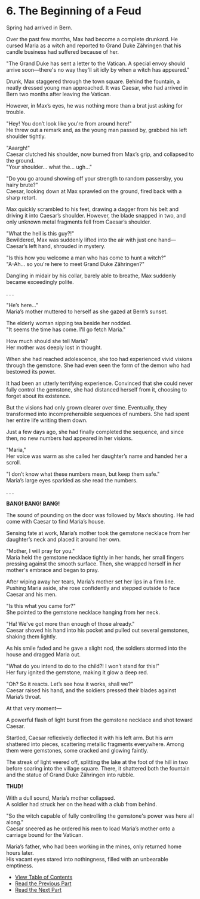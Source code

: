 # 6. The Beginning of a Feud   

Spring had arrived in Bern.  

Over the past few months, Max had become a complete drunkard. He cursed Maria as a witch and reported to Grand Duke Zähringen that his candle business had suffered because of her.  

"The Grand Duke has sent a letter to the Vatican. A special envoy should arrive soon—there's no way they'll sit idly by when a witch has appeared."  

Drunk, Max staggered through the town square. Behind the fountain, a neatly dressed young man approached. It was Caesar, who had arrived in Bern two months after leaving the Vatican.  

However, in Max’s eyes, he was nothing more than a brat just asking for trouble.  

"Hey! You don’t look like you're from around here!"  
He threw out a remark and, as the young man passed by, grabbed his left shoulder tightly.  

"Aaargh!"  
Caesar clutched his shoulder, now burned from Max’s grip, and collapsed to the ground.  
"Your shoulder... what the... ugh..."  

"Do you go around showing off your strength to random passersby, you hairy brute?"  
Caesar, looking down at Max sprawled on the ground, fired back with a sharp retort.  

Max quickly scrambled to his feet, drawing a dagger from his belt and driving it into Caesar’s shoulder. However, the blade snapped in two, and only unknown metal fragments fell from Caesar’s shoulder.  

"What the hell is this guy?!"  
Bewildered, Max was suddenly lifted into the air with just one hand—Caesar’s left hand, shrouded in mystery.  

"Is this how you welcome a man who has come to hunt a witch?"  
"A-Ah... so you're here to meet Grand Duke Zähringen?"  

Dangling in midair by his collar, barely able to breathe, Max suddenly became exceedingly polite.  

. . .  

"He’s here..."  
Maria’s mother muttered to herself as she gazed at Bern’s sunset.  

The elderly woman sipping tea beside her nodded.  
"It seems the time has come. I'll go fetch Maria."  

How much should she tell Maria?  
Her mother was deeply lost in thought.  

When she had reached adolescence, she too had experienced vivid visions through the gemstone. She had even seen the form of the demon who had bestowed its power.  

It had been an utterly terrifying experience. Convinced that she could never fully control the gemstone, she had distanced herself from it, choosing to forget about its existence.  

But the visions had only grown clearer over time. Eventually, they transformed into incomprehensible sequences of numbers. She had spent her entire life writing them down.  

Just a few days ago, she had finally completed the sequence, and since then, no new numbers had appeared in her visions.  

"Maria,"  
Her voice was warm as she called her daughter’s name and handed her a scroll.  

"I don’t know what these numbers mean, but keep them safe."  
Maria’s large eyes sparkled as she read the numbers.  

. . .  

**BANG! BANG! BANG!**  

The sound of pounding on the door was followed by Max’s shouting. He had come with Caesar to find Maria’s house.  

Sensing fate at work, Maria’s mother took the gemstone necklace from her daughter’s neck and placed it around her own.  

"Mother, I will pray for you."  
Maria held the gemstone necklace tightly in her hands, her small fingers pressing against the smooth surface. Then, she wrapped herself in her mother's embrace and began to pray.  

After wiping away her tears, Maria’s mother set her lips in a firm line. Pushing Maria aside, she rose confidently and stepped outside to face Caesar and his men.  

"Is this what you came for?"  
She pointed to the gemstone necklace hanging from her neck.  

"Ha! We've got more than enough of those already."  
Caesar shoved his hand into his pocket and pulled out several gemstones, shaking them lightly.  

As his smile faded and he gave a slight nod, the soldiers stormed into the house and dragged Maria out.  

"What do you intend to do to the child?! I won’t stand for this!"  
Her fury ignited the gemstone, making it glow a deep red.  

"Oh? So it reacts. Let’s see how it works, shall we?"  
Caesar raised his hand, and the soldiers pressed their blades against Maria’s throat.  

At that very moment—  

A powerful flash of light burst from the gemstone necklace and shot toward Caesar.  

Startled, Caesar reflexively deflected it with his left arm. But his arm shattered into pieces, scattering metallic fragments everywhere. Among them were gemstones, some cracked and glowing faintly.  

The streak of light veered off, splitting the lake at the foot of the hill in two before soaring into the village square. There, it shattered both the fountain and the statue of Grand Duke Zähringen into rubble.  

**THUD!**  

With a dull sound, Maria’s mother collapsed.  
A soldier had struck her on the head with a club from behind.  

"So the witch capable of fully controlling the gemstone's power was here all along."  
Caesar sneered as he ordered his men to load Maria’s mother onto a carriage bound for the Vatican.  

Maria’s father, who had been working in the mines, only returned home hours later.  
His vacant eyes stared into nothingness, filled with an unbearable emptiness.


  

* [View Table of Contents](content_en.md)    
* [Read the Previous Part](/01_gemston/EN/EN_5.md)    
* [Read the Next Part](/01_gemston/EN/EN_7-8.md)
